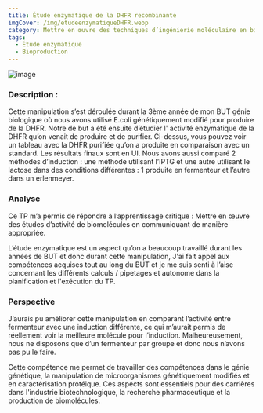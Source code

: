```yaml
---
title: Étude enzymatique de la DHFR recombinante
imgCover: /img/etudeenzymatiqueDHFR.webp
category: Mettre en œuvre des techniques d’ingénierie moléculaire en biologie de la santé
tags:
  - Étude enzymatique
  - Bioproduction
---
```


![image](/img/etudeenzymatiqueDHFR.webp)

### Description :

Cette manipulation s’est déroulée durant la 3ème année de mon BUT génie biologique où nous avons utilisé E.coli génétiquement modifié pour produire de la DHFR. Notre de but a été ensuite d’étudier l' activité enzymatique de la DHFR qu’on venait de produire et de purifier. Ci-dessus, vous pouvez voir un tableau avec la DHFR purifiée qu’on a produite en comparaison avec un standard. Les résultats finaux sont en UI. Nous avons aussi comparé 2 méthodes d’induction : une méthode utilisant l’IPTG et une autre utilisant le lactose dans des conditions différentes : 1 produite en fermenteur et l’autre dans un erlenmeyer.

### Analyse

Ce TP m’a permis de répondre à l’apprentissage critique : Mettre en œuvre des études d’activité de biomolécules en communiquant de manière appropriée.

L’étude enzymatique est un aspect qu’on a beaucoup travaillé durant les années de BUT et donc durant cette manipulation, J'ai fait appel aux compétences acquises tout au long du BUT et je me suis senti à l’aise concernant les différents calculs / pipetages et autonome dans la planification et l'exécution du TP.

### Perspective

J’aurais pu améliorer cette manipulation en comparant l’activité entre fermenteur avec une induction différente, ce qui m’aurait permis de réellement voir la meilleure molécule pour l’induction. Malheureusement, nous ne disposons que d’un fermenteur par groupe et donc nous n’avons pas pu le faire.

Cette compétence me permet de travailler des compétences dans le génie génétique, la manipulation de microorganismes génétiquement modifiés et en caractérisation protéique. Ces aspects sont essentiels pour des carrières dans l'industrie biotechnologique, la recherche pharmaceutique et la production de biomolécules.
